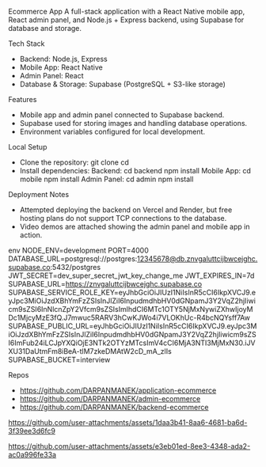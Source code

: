 
Ecommerce App
A full-stack application with a React Native mobile app, React admin panel, and Node.js + Express backend, using Supabase for database and storage.

Tech Stack
- Backend: Node.js, Express
- Mobile App: React Native
- Admin Panel: React
- Database & Storage: Supabase (PostgreSQL + S3-like storage)

Features
- Mobile app and admin panel connected to Supabase backend.
- Supabase used for storing images and handling database operations.
- Environment variables configured for local development.

Local Setup
- Clone the repository:
    git clone <repository-url>
    cd <repository-folder>
- Install dependencies:
    Backend:
      cd backend
      npm install
    Mobile App:
      cd mobile
      npm install
    Admin Panel:
      cd admin
      npm install

Deployment Notes
- Attempted deploying the backend on Vercel and Render, but free hosting plans do not support TCP connections to the database.
- Video demos are attached showing the admin panel and mobile app in action.

env
NODE_ENV=development
PORT=4000
DATABASE_URL=postgresql://postgres:12345678@db.znvgaluttcijbwcejghc.supabase.co:5432/postgres
JWT_SECRET=dev_super_secret_jwt_key_change_me
JWT_EXPIRES_IN=7d
SUPABASE_URL=https://znvgaluttcijbwcejghc.supabase.co
SUPABASE_SERVICE_ROLE_KEY=eyJhbGciOiJIUzI1NiIsInR5cCI6IkpXVCJ9.eyJpc3MiOiJzdXBhYmFzZSIsInJlZiI6InpudmdhbHV0dGNpamJ3Y2VqZ2hjIiwicm9sZSI6InNlcnZpY2Vfcm9sZSIsImlhdCI6MTc1OTY5NjMxNywiZXhwIjoyMDc1MjcyMzE3fQ.J7mwuc5RARV3hCwKJWo4i7VLOKhUc-R4bcNQYsff7Aw
SUPABASE_PUBLIC_URL=eyJhbGciOiJIUzI1NiIsInR5cCI6IkpXVCJ9.eyJpc3MiOiJzdXBhYmFzZSIsInJlZiI6InpudmdhbHV0dGNpamJ3Y2VqZ2hjIiwicm9sZSI6ImFub24iLCJpYXQiOjE3NTk2OTYzMTcsImV4cCI6MjA3NTI3MjMxN30.iJVXU31DaUtmFm8iBeA-tlM7zkeDMAtW2cD_mA_zlIs
SUPABASE_BUCKET=interview

Repos
- https://github.com/DARPANMANEK/application-ecommerce
- https://github.com/DARPANMANEK/admin-ecommerce
- https://github.com/DARPANMANEK/backend-ecommerce

https://github.com/user-attachments/assets/1daa3b41-8aa6-4681-ba6d-3f39ee3d6fc9

https://github.com/user-attachments/assets/e3eb01ed-8ee3-4348-ada2-ac0a996fe33a




